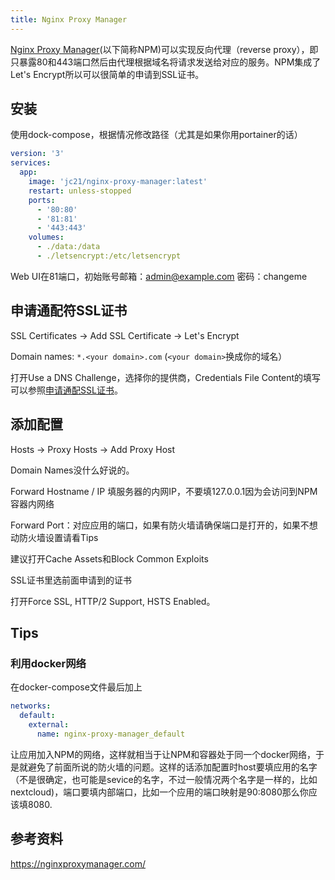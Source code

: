 ```yaml
---
title: Nginx Proxy Manager
---
```


[Nginx Proxy Manager](https://nginxproxymanager.com/)(以下简称NPM)可以实现反向代理（reverse proxy），即只暴露80和443端口然后由代理根据域名将请求发送给对应的服务。NPM集成了Let's Encrypt所以可以很简单的申请到SSL证书。


## 安装

使用dock-compose，根据情况修改路径（尤其是如果你用portainer的话）

```yaml
version: '3'
services:
  app:
    image: 'jc21/nginx-proxy-manager:latest'
    restart: unless-stopped
    ports:
      - '80:80'
      - '81:81'
      - '443:443'
    volumes:
      - ./data:/data
      - ./letsencrypt:/etc/letsencrypt
```

Web UI在81端口，初始账号邮箱：admin@example.com 密码：changeme

## 申请通配符SSL证书

SSL Certificates -> Add SSL Certificate -> Let's Encrypt

Domain names: `*.<your domain>.com` (`<your domain>`换成你的域名）

打开Use a DNS Challenge，选择你的提供商，Credentials File Content的填写可以参照[申请通配SSL证书](./wildcard-ssl.md)。

## 添加配置

Hosts -> Proxy Hosts -> Add Proxy Host

Domain Names没什么好说的。

Forward Hostname / IP 填服务器的内网IP，不要填127.0.0.1因为会访问到NPM容器内网络

Forward Port：对应应用的端口，如果有防火墙请确保端口是打开的，如果不想动防火墙设置请看Tips

建议打开Cache Assets和Block Common Exploits

SSL证书里选前面申请到的证书

打开Force SSL, HTTP/2 Support, HSTS Enabled。

## Tips

### 利用docker网络

在docker-compose文件最后加上

```yaml
networks:
  default:
    external:
      name: nginx-proxy-manager_default
```

让应用加入NPM的网络，这样就相当于让NPM和容器处于同一个docker网络，于是就避免了前面所说的防火墙的问题。这样的话添加配置时host要填应用的名字（不是很确定，也可能是sevice的名字，不过一般情况两个名字是一样的，比如nextcloud)，端口要填内部端口，比如一个应用的端口映射是90:8080那么你应该填8080.

## 参考资料

https://nginxproxymanager.com/

